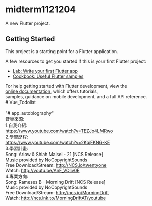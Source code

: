 # midterm1121204  
  
A new Flutter project.  
  
## Getting Started  
  
This project is a starting point for a Flutter application.  
  
A few resources to get you started if this is your first Flutter project:  
  
- [Lab: Write your first Flutter app](https://docs.flutter.dev/get-started/codelab)  
- [Cookbook: Useful Flutter samples](https://docs.flutter.dev/cookbook)  
  
For help getting started with Flutter development, view the  
[online documentation](https://docs.flutter.dev/), which offers tutorials,  
samples, guidance on mobile development, and a full API reference.  
#   V u e _ T o d o l i s t   
   
 "# app_autobiography"   
音樂來源:  
1.自我介紹:  
https://www.youtube.com/watch?v=TEZJo4LMRwo  
2.學習歷程:  
https://www.youtube.com/watch?v=2KqjFKN6-KE  
3.學習計畫:  
Song: Arlow & Shiah Maisel - 21 [NCS Release]  
Music provided by NoCopyrightSounds  
Free Download/Stream: http://NCS.io/twentyone  
Watch: http://youtu.be/AnF_VOliv0E  
4.專業方向:  
Song: Rameses B - Morning Drift [NCS Release]  
Music provided by NoCopyrightSounds  
Free Download/Stream: http://ncs.io/MorningDrift  
Watch: http://ncs.lnk.to/MorningDriftAT/youtube  
